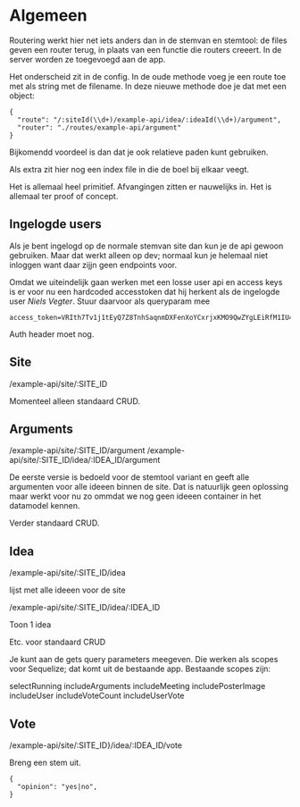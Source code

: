 # Algemeen

Routering werkt hier net iets anders dan in de stemvan en stemtool: de files geven een router terug, in plaats van een functie die routers creeert. In de server worden ze toegevoegd aan de app.

Het onderscheid zit in de config. In de oude methode voeg je een route toe met als string met de filename. In deze nieuwe methode doe je dat met een object:
```
{
  "route": "/:siteId(\\d+)/example-api/idea/:ideaId(\\d+)/argument",
  "router": "./routes/example-api/argument"
}
```

Bijkomendd voordeel is dan dat je ook relatieve paden kunt gebruiken.

Als extra zit hier nog een index file in die de boel bij elkaar veegt.

Het is allemaal heel primitief. Afvangingen zitten er nauwelijks in. Het is allemaal ter proof of concept.

## Ingelogde users

Als je bent ingelogd op de normale stemvan site dan kun je de api gewoon gebruiken. Maar dat werkt alleen op dev; normaal kun je helemaal niet inloggen want daar zijjn geen endpoints voor.

Omdat we uiteindelijk gaan werken met een losse user api en access keys is er voor nu een hardcoded accesstoken dat hij herkent als de ingelogde user _Niels Vegter_. Stuur daarvoor als queryparam mee
```
access_token=VRIth7Tv1j1tEyQ7Z8TnhSaqnmDXFenXoYCxrjxKMO9QwZYgLEiRfM1IU48zfMCxJEcNBm88HIzznomBhYgC3IRVFs9XguP3vi40
```
Auth header moet nog.

## Site

/example-api/site/:SITE_ID

Momenteel alleen standaard CRUD.

## Arguments

/example-api/site/:SITE_ID/argument
/example-api/site/:SITE_ID/idea/:IDEA_ID/argument

De eerste versie is bedoeld voor de stemtool variant en geeft alle argumenten voor alle ideeen binnen de site. Dat is natuurlijk geen oplossing maar werkt voor nu zo ommdat we nog geen ideeen container in het datamodel kennen.

Verder standaard CRUD.

## Idea

/example-api/site/:SITE_ID/idea

lijst met alle ideeen voor de site

/example-api/site/:SITE_ID/idea/:IDEA_ID

Toon 1 idea

Etc. voor standaard CRUD

Je kunt aan de gets query parameters meegeven. Die werken als scopes voor Sequelize; dat komt uit de bestaande app. Bestaande scopes zijn:

selectRunning
includeArguments
includeMeeting
includePosterImage
includeUser
includeVoteCount
includeUserVote

## Vote

/example-api/site/:SITE_ID}/idea/:IDEA_ID/vote

Breng een stem uit.
```
{
  "opinion": "yes|no",
}
```